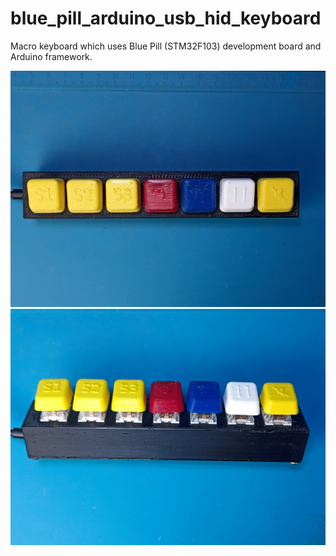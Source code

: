 # blue_pill_arduino_usb_hid_keyboard
Macro keyboard which uses Blue Pill (STM32F103) development board and Arduino framework.

![Macro keyboard top](https://github.com/ivanovp/blue_pill_arduino_usb_hid_keyboard/blob/main/blue_pill_arduino_usb_hid_keyboard_top.jpg?raw=true)
![Macro keyboard](https://github.com/ivanovp/blue_pill_arduino_usb_hid_keyboard/blob/main/blue_pill_arduino_usb_hid_keyboard.jpg?raw=true)

